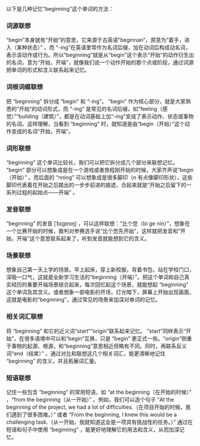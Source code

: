 以下是几种记忆“beginning”这个单词的方法：

### 词源联想
“begin”本身就有“开始”的意思，它来源于古英语“beginnan”，原意为“着手，进入（某种状态）” 。而 “-ing”在英语里常作为名词后缀，加在动词后构成动名词，表示该动作或行为。所以“beginning”就是从“begin”这个表示“开始”的动作衍生出的名词，意为“开始，开端”，就像我们说一个动作开始的那个点或阶段，通过词源把单词的形式和含义联系起来记忆。

### 词根词缀联想
把 “beginning” 拆分成 “begin” 和 “-ing”。 “begin” 作为核心部分，就是大家熟悉的“开始”的动词形式，而 “-ing” 是常见的名词后缀，如“feeling（感觉）”“building（建筑）”，都是在动词基础上加“-ing”变成了表示动作、状态或事物的名词。这样理解，当看到 “beginning” 时，就知道是由“begin（开始）”这个动作变成的名词“开始，开端”。

### 词形联想
“beginning” 这个单词比较长，我们可以把它拆分成几个部分来联想记忆。 “begin” 部分可以想象成是在一个游戏或者旅程刚开始的时候，大家齐声说“begin（开始）” 。而后面的 “nning” 可以想象成是很多脚印（n 有点像脚印形状），这些脚印代表着在开始之后踏出的一步步前进的痕迹，合起来就是“开始之后留下的一系列过程的起始点——开端” 。

### 发音联想
“beginning” 的发音 [ˈbɪɡɪnɪŋ] ，可以这样联想：“比个您（bi ge nin）”，想象在一个比赛开始的时候，裁判对参赛选手说“比个您先开始”，这样就把发音和“开始，开端”这个意思联系起来了，听到发音就能想到它的含义。

### 场景联想
想象自己第一天上学的场景。早上起床，穿上新校服，背着书包，站在学校门口，深吸一口气，这就是全新学习生活的“beginning（开端）”。把这个单词和自己真实经历的重要开端场景结合起来，每次回忆起这个场景，就能想起 “beginning” 这个单词及其含义。或者想象一部电影的开场，灯光暗下，屏幕上开始出现画面，这就是电影的“beginning”，通过常见的场景来加深对单词的记忆。

### 相关词汇联想
将 “beginning” 和它的近义词“start”“origin”联系起来记忆。 “start”同样表示“开始”，在很多语境中可以和“begin”互换，只是 “begin” 更正式一些。“origin”侧重于事物的起源、根源，和“beginning”意思相近但略有不同。同时，再联系反义词“end（结束）” ，通过对比和联想这几个相关词汇，能更清晰地记住 “beginning” 的含义，并且拓展词汇量。

### 短语联想
记住一些包含 “beginning” 的常用短语，如 “at the beginning（在开始的时候）” ，“from the beginning（从一开始）” 。例如，我们可以造个句子 “At the beginning of the project, we had a lot of difficulties.（在项目开始的时候，我们遇到了很多困难。）” 或者 “From the beginning, I knew this would be a challenging task.（从一开始，我就知道这会是一项具有挑战性的任务。）” 通过在短语和句子中使用 “beginning” ，能更好地理解它的用法和含义，从而加深记忆。 